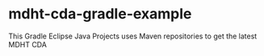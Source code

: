 # mdht-cda-gradle-example

This Gradle Eclipse Java Projects uses Maven repositories to get the latest MDHT CDA
